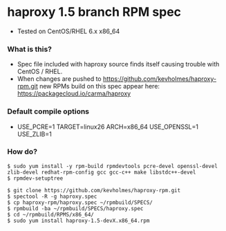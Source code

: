 # haproxy 1.5 branch RPM spec

* Tested on CentOS/RHEL 6.x x86_64

### What is this? 

* Spec file included with haproxy source finds itself causing trouble with CentOS / RHEL.
* When changes are pushed to https://github.com/kevholmes/haproxy-rpm.git new RPMs build on this spec appear here: https://packagecloud.io/carma/haproxy

### Default compile options

* USE_PCRE=1 TARGET=linux26 ARCH=x86_64 USE_OPENSSL=1 USE_ZLIB=1

### How do?

	$ sudo yum install -y rpm-build rpmdevtools pcre-devel openssl-devel zlib-devel redhat-rpm-config gcc gcc-c++ make libstdc++-devel
	$ rpmdev-setuptree

	$ git clone https://github.com/kevholmes/haproxy-rpm.git
	$ spectool -R -g haproxy.spec
	$ cp haproxy-rpm/haproxy.spec ~/rpmbuild/SPECS/
	$ rpmbuild -ba ~/rpmbuild/SPECS/haproxy.spec
	$ cd ~/rpmbuild/RPMS/x86_64/
	$ sudo yum install haproxy-1.5-devX.x86_64.rpm

